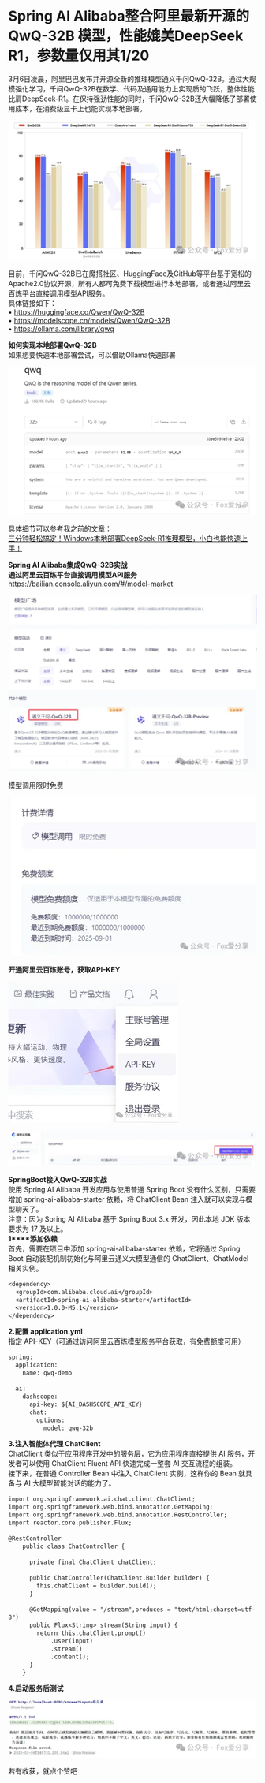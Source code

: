 # Spring AI Alibaba整合阿里最新开源的QwQ-32B 模型，性能媲美DeepSeek R1，参数量仅用其1/20

3月6日凌晨，阿里巴巴发布并开源全新的推理模型通义千问QwQ-32B。通过大规模强化学习，千问QwQ-32B在数学、代码及通用能力上实现质的飞跃，整体性能比肩DeepSeek-R1。在保持强劲性能的同时，千问QwQ-32B还大幅降低了部署使用成本，在消费级显卡上也能实现本地部署。  

![1741243474620-4fc5af02-60d8-4e36-b2d9-6c64b2b029f5.webp](./img/FQpOeO-cawT8XZ-K/1741243474620-4fc5af02-60d8-4e36-b2d9-6c64b2b029f5-122558.webp)

目前，千问QwQ-32B已在魔搭社区、HuggingFace及GitHub等平台基于宽松的Apache2.0协议开源，所有人都可免费下载模型进行本地部署，或者通过阿里云百炼平台直接调用模型API服务。  
具体链接如下：  
• <https://huggingface.co/Qwen/QwQ-32B>  
• <https://modelscope.cn/models/Qwen/QwQ-32B>  
• <https://ollama.com/library/qwq>  
  
**如何实现本地部署QwQ-32B**  
如果想要快速本地部署尝试，可以借助Ollama快速部署  

![1741243474629-84a0998b-98af-4395-810b-98588b354ccc.webp](./img/FQpOeO-cawT8XZ-K/1741243474629-84a0998b-98af-4395-810b-98588b354ccc-014272.webp)

具体细节可以参考我之前的文章：  
[三分钟轻松搞定！Windows本地部署DeepSeek-R1推理模型，小白也能快速上手！](https://mp.weixin.qq.com/s?__biz=MzU1ODk1NTQ0Mg==&mid=2247485207&idx=1&sn=d8ac478fa0d83edde16df959ef616c91&scene=21#wechat_redirect)  

**Spring AI Alibaba集成QwQ-32B实战**  
**通过阿里云百炼平台直接调用模型API服务**  
<https://bailian.console.aliyun.com/#/model-market>  

![1741243474642-93f829f7-d674-4204-9c4f-078d54b2697a.webp](./img/FQpOeO-cawT8XZ-K/1741243474642-93f829f7-d674-4204-9c4f-078d54b2697a-552645.webp)

模型调用限时免费  

![1741243474656-6807388e-2a8d-4cf3-bf7a-f8677452f0d2.webp](./img/FQpOeO-cawT8XZ-K/1741243474656-6807388e-2a8d-4cf3-bf7a-f8677452f0d2-969268.webp)

**开通阿里云百炼账号，获取API-KEY**  

![1741243474618-7d88db45-7ab9-4a11-a043-a5ec001708ad.webp](./img/FQpOeO-cawT8XZ-K/1741243474618-7d88db45-7ab9-4a11-a043-a5ec001708ad-773891.webp)

![1741243475080-30920a05-436e-42b7-88ab-b7498f8fee86.webp](./img/FQpOeO-cawT8XZ-K/1741243475080-30920a05-436e-42b7-88ab-b7498f8fee86-053508.webp)

**SpringBoot接入****QwQ-32B****实战**  
使用 Spring AI Alibaba 开发应用与使用普通 Spring Boot 没有什么区别，只需要增加 spring-ai-alibaba-starter 依赖，将 ChatClient Bean 注入就可以实现与模型聊天了。  
注意：因为 Spring AI Alibaba 基于 Spring Boot 3.x 开发，因此本地 JDK 版本要求为 17 及以上。  
**1****添加依赖**  
首先，需要在项目中添加 spring-ai-alibaba-starter 依赖，它将通过 Spring Boot 自动装配机制初始化与阿里云通义大模型通信的 ChatClient、ChatModel 相关实例。

```plain
<dependency>
  <groupId>com.alibaba.cloud.ai</groupId>
  <artifactId>spring-ai-alibaba-starter</artifactId>
  <version>1.0.0-M5.1</version>
</dependency>
```

**2.配置 application.yml**  
指定 API-KEY（可通过访问阿里云百炼模型服务平台获取，有免费额度可用）

```plain
spring:
  application:
    name: qwq-demo

  ai:
    dashscope:
      api-key: ${AI_DASHSCOPE_API_KEY}
      chat:
        options:
          model: qwq-32b
```

**3.注入智能体代理 ChatClient**  
ChatClient 类似于应用程序开发中的服务层，它为应用程序直接提供 AI 服务，开发者可以使用 ChatClient Fluent API 快速完成一整套 AI 交互流程的组装。  
接下来，在普通 Controller Bean 中注入 ChatClient 实例，这样你的 Bean 就具备与 AI 大模型智能对话的能力了。  

```plain
import org.springframework.ai.chat.client.ChatClient;
import org.springframework.web.bind.annotation.GetMapping;
import org.springframework.web.bind.annotation.RestController;
import reactor.core.publisher.Flux;

@RestController
    public class ChatController {

      private final ChatClient chatClient;

      public ChatController(ChatClient.Builder builder) {
        this.chatClient = builder.build();
      }

      @GetMapping(value = "/stream",produces = "text/html;charset=utf-8")
      public Flux<String> stream(String input) {
        return this.chatClient.prompt()
            .user(input)
            .stream()
            .content();
      }
    }
```

**4.启动服务后测试**  

![1741243475081-35f985ac-1610-49aa-a76b-4245af6bddfb.webp](./img/FQpOeO-cawT8XZ-K/1741243475081-35f985ac-1610-49aa-a76b-4245af6bddfb-154765.webp)

若有收获，就点个赞吧
